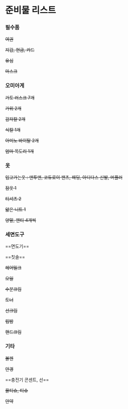 # 준비물 리스트



### 필수품

~~여권~~

~~지갑, 현금, 카드~~

~~유심~~

~~마스크~~



### 오미아게

~~가토 러스크 7개~~

~~가위 2개~~

~~감자칼 2개~~

~~식칼 1개~~

~~아미노 바이탈 2개~~

~~엄마 목도리 1개~~



### 옷

~~입고가는옷 : 맨투맨, 코듀로이 팬츠, 패딩, 아디다스 신발, 머플러~~



~~잠옷 1~~

~~티셔츠 2~~

~~얇은 니트 1~~

~~양말, 팬티 4개씩~~

 

### 세면도구

==면도기==

==칫솔==

~~헤어밀크~~

~~오일~~

~~수분크림~~

~~토너~~

~~선크림~~

~~립밤~~

~~핸드크림~~



### 기타

~~볼펜~~

~~안경~~

==충전기 콘센트, 선==

~~물티슈, 티슈~~

~~안약~~
